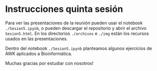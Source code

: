 # Instrucciones quinta sesión

Para ver las presentaciones de la reunión pueden usar el notebook `./Sesion5.ipynb`, o pueden descargar el repositorio y abrir el archivo `Sesion5.html`. En los directorios `./archivos` e `./img` están los recursos usados en las presentaciones. 

Dentro del notebook `./Sesion5.ipynb` planteamos algunos ejercicios de AWK aplicados a Bioinformática. 

Muchas gracias por estudiar con nosotros!